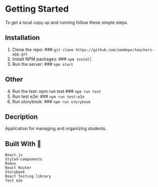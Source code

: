 # Getting Started

To get a local copy up and running follow these simple steps.

## Installation
1. Clone the repo: ### `git clone https://github.com/zemdope/teachers-app.git`
2. Install NPM packages:  ### `npm install`
3. Run the server: ### `npm start`

## Other 
4. Run the test: npm run test ### `npm run test`
5. Run test e2e: ### `npm run test:e2e`
6. Run storybook: ### `npm run storybook`

## Decription
Application for managing and organizing students.

## Built With 🔨

    React.js
    Styled-components
    Redux
    React Router
    Storybook
    React Testing library
    Test e2e
    
    
    
